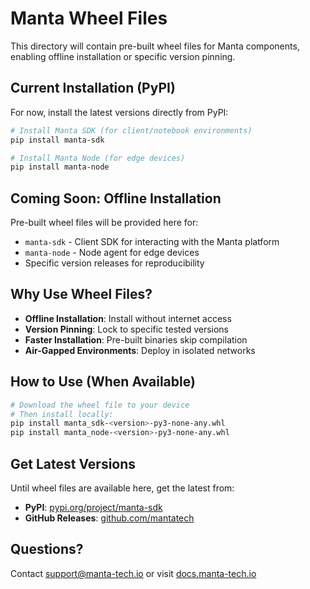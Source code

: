 # Manta Wheel Files

This directory will contain pre-built wheel files for Manta components, enabling offline installation or specific version pinning.

## Current Installation (PyPI)

For now, install the latest versions directly from PyPI:

```bash
# Install Manta SDK (for client/notebook environments)
pip install manta-sdk

# Install Manta Node (for edge devices)
pip install manta-node
```

## Coming Soon: Offline Installation

Pre-built wheel files will be provided here for:
- `manta-sdk` - Client SDK for interacting with the Manta platform
- `manta-node` - Node agent for edge devices
- Specific version releases for reproducibility

## Why Use Wheel Files?

- **Offline Installation**: Install without internet access
- **Version Pinning**: Lock to specific tested versions
- **Faster Installation**: Pre-built binaries skip compilation
- **Air-Gapped Environments**: Deploy in isolated networks

## How to Use (When Available)

```bash
# Download the wheel file to your device
# Then install locally:
pip install manta_sdk-<version>-py3-none-any.whl
pip install manta_node-<version>-py3-none-any.whl
```

## Get Latest Versions

Until wheel files are available here, get the latest from:
- **PyPI**: [pypi.org/project/manta-sdk](https://pypi.org/project/manta-sdk/)
- **GitHub Releases**: [github.com/mantatech](https://github.com/mantatech)

## Questions?

Contact support@manta-tech.io or visit [docs.manta-tech.io](https://docs.manta-tech.io/)
